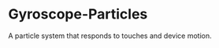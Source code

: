 Gyroscope-Particles
===================

A particle system that responds to touches and device motion.
